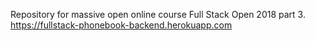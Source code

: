 Repository for massive open online course Full Stack Open 2018 part 3.
https://fullstack-phonebook-backend.herokuapp.com